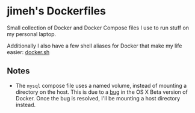 # jimeh's Dockerfiles

Small collection of Docker and Docker Compose files I use to run stuff on my
personal laptop.

Additionally I also have a few shell aliases for Docker that make my life
easier:
[docker.sh](https://github.com/jimeh/dotfiles/blob/master/shell/docker.sh)

## Notes

- The `mysql` compose file uses a named volume, instead of mounting a directory
  on the host. This is due to a
  [bug](https://forums.docker.com/t/posix-fallocate-issues/11370) in the OS X
  Beta version of Docker. Once the bug is resolved, I'll be mounting a host
  directory instead.
